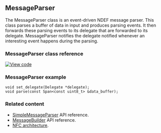 ## MessageParser

The MessageParser class is an event-driven NDEF message parser. This class parses a buffer of data in input and produces parsing events. It then forwards these parsing events to its delegate that are forwarded to its delegate. MessageParser notifies the delegate notified whenever an interesting event happens during the parsing.

### MessageParser class reference

[![View code](https://www.mbed.com/embed/?type=library)](http://os-doc-builder.test.mbed.com/docs/development/mbed-os-api-doxy/classmbed_1_1nfc_1_1ndef_1_1_message_parser.html)

### MessageParser example

```
void set_delegate(Delegate *delegate);
void parse(const Span<const uint8_t> &data_buffer);
```

### Related content

- [SimpleMessageParser](simplemessageparser.html) API reference.
- [MessageBuilder](messagebuilder.html) API reference.
- [NFC architecture](/docs/development/reference/nfc-technology.html).
